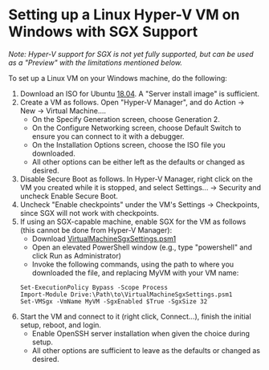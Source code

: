 # Setting up a Linux Hyper-V VM on Windows with SGX Support

_Note: Hyper-V support for SGX is not yet fully supported, but can be used as a "Preview" with the limitations
mentioned below._

To set up a Linux VM on your Windows machine, do the following:

1. Download an ISO for Ubuntu [18.04](http://releases.ubuntu.com/18.04/).
   A "Server install image" is sufficient.
1. Create a VM as follows.  Open "Hyper-V Manager", and do Action -> New -> Virtual Machine....
   - On the Specify Generation screen, choose Generation 2.
   - On the Configure Networking screen, choose Default Switch to ensure you can connect to it with a debugger.
   - On the Installation Options screen, choose the ISO file you downloaded.
   - All other options can be either left as the defaults or changed as desired.
1. Disable Secure Boot as follows.  In Hyper-V Manager, right click on the VM you created while it is stopped,
  and select Settings... -> Security and uncheck Enable Secure Boot.
1. Uncheck "Enable checkpoints" under the VM's Settings -> Checkpoints, since SGX will not work with checkpoints.
1. If using an SGX-capable machine, enable SGX for the VM as follows (this cannot be done from Hyper-V Manager):
   - Download [VirtualMachineSgxSettings.psm1](https://raw.githubusercontent.com/openenclave/openenclave/master/scripts/VirtualMachineSgxSettings.psm1)
   - Open an elevated PowerShell window (e.g., type "powershell" and click Run as Administrator)
   - Invoke the following commands, using the path to where you downloaded the file, and replacing MyVM with your VM name:
   ```
   Set-ExecutionPolicy Bypass -Scope Process
   Import-Module Drive:\Path\to\VirtualMachineSgxSettings.psm1
   Set-VMSgx -VmName MyVM -SgxEnabled $True -SgxSize 32
   ```
1. Start the VM and connect to it (right click, Connect...), finish the initial setup, reboot, and login.
   - Enable OpenSSH server installation when given the choice during setup.
   - All other options are sufficient to leave as the defaults or changed as desired.
